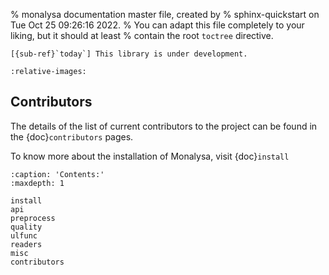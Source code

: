 % monalysa documentation master file, created by
% sphinx-quickstart on Tue Oct 25 09:26:16 2022.
% You can adapt this file completely to your liking, but it should at least
% contain the root `toctree` directive.
 
```{warning} 
[{sub-ref}`today`] This library is under development.
```

```{include} ../../README.md
:relative-images:
 ```
## Contributors
The details of the list of current contributors to the project can be found in the {doc}`contributors` pages.


To know more about the installation of Monalysa, visit {doc}`install`

```{toctree}
:caption: 'Contents:'
:maxdepth: 1

install
api
preprocess
quality
ulfunc
readers
misc
contributors
```
